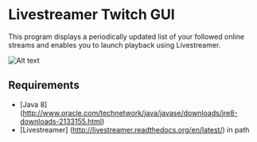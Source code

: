 Livestreamer Twitch GUI
=======================

This program displays a periodically updated list of your followed online streams and enables you to launch playback using  Livestreamer.

![Alt text](https://raw.github.com/squalloser/livestreamer-twitch-gui/screenshots/screenshot1.jpg)


Requirements
------
- [Java 8] (http://www.oracle.com/technetwork/java/javase/downloads/jre8-downloads-2133155.html)
- [Livestreamer] (http://livestreamer.readthedocs.org/en/latest/) in path

